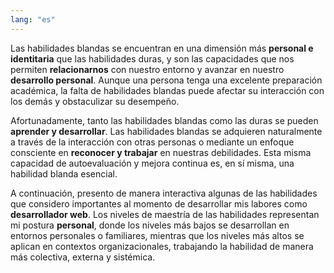 ```yaml
---
lang: "es"
---
```

Las habilidades blandas se encuentran en una dimensión más **personal e identitaria** que las habilidades duras, y son las capacidades que nos permiten **relacionarnos** con nuestro entorno y avanzar en nuestro **desarrollo personal**. Aunque una persona tenga una excelente preparación académica, la falta de habilidades blandas puede afectar su interacción con los demás y obstaculizar su desempeño.
  
Afortunadamente, tanto las habilidades blandas como las duras se pueden **aprender y desarrollar**. Las habilidades blandas se adquieren naturalmente a través de la interacción con otras personas o mediante un enfoque consciente en **reconocer y trabajar** en nuestras debilidades. Esta misma capacidad de autoevaluación y mejora continua es, en sí misma, una habilidad blanda esencial.
    
A continuación, presento de manera interactiva algunas de las habilidades que considero importantes al momento de desarrollar mis labores como **desarrollador web**. Los niveles de maestría de las habilidades representan mi postura **personal**, donde los niveles más bajos se desarrollan en entornos personales o familiares, mientras que los niveles más altos se aplican en contextos organizacionales, trabajando la habilidad de manera más colectiva, externa y sistémica.
